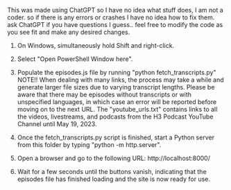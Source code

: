 This was made using ChatGPT so I have no idea what stuff does, I am not a coder. so if there is any errors or crashes I have no idea how to fix them.
ask ChatGPT if you have questions I guess.. feel free to modify the code as you see fit and make any desired changes.

1. On Windows, simultaneously hold Shift and right-click.

2. Select "Open PowerShell Window here".

3. Populate the episodes.js file by running "python fetch_transcripts.py"
NOTE!! When dealing with many links, the process may take a while and generate larger file sizes due to varying transcript lengths. 
Please be aware that there may be episodes without transcripts or with unspecified languages, in which case an error will be reported before moving on to the next URL.
The "youtube_urls.txt" contains links to all the videos, livestreams, and podcasts from the H3 Podcast YouTube Channel until May 19, 2023.

4. Once the fetch_transcripts.py script is finished, start a Python server from this folder by typing "python -m http.server".

5. Open a browser and go to the following URL: http://localhost:8000/

6. Wait for a few seconds until the buttons vanish, indicating that the episodes file has finished loading and the site is now ready for use.

